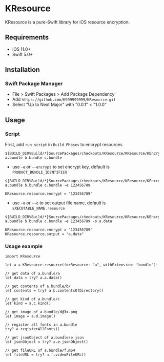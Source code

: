 # KResource

KResource is a pure-Swift library for iOS resource encryption.

## Requirements

- iOS 11.0+
- Swift 5.0+

## Installation

### Swift Package Manager

- File > Swift Packages > Add Package Dependency
- Add `https://github.com/K999999999/KResource.git`
- Select "Up to Next Major" with "0.0.1" < "1.0.0"

## Usage

### Script

First, add `run script` in `Build Phases` to encrypt resources

```
${BUILD_DIR%Build/*}SourcePackages/checkouts/KResource/KResource/KEncrypter a.bundle b.bundle c.bundle
```

- use `-e` or `--encrypt` to set encrypt key, default is `PRODUCT_BUNDLE_IDENTIFIER`

```
${BUILD_DIR%Build/*}SourcePackages/checkouts/KResource/KResource/KEncrypter a.bundle b.bundle c.bundle -e 123456789
```

```
KResource.resource.encrypt = "123456789"
```

- use `-o` or `--o` to set output file name, default is `EXECUTABLE_NAME.resource`

```
${BUILD_DIR%Build/*}SourcePackages/checkouts/KResource/KResource/KEncrypter a.bundle b.bundle c.bundle -e 123456789 -o a.data
```

```
KResource.resource.encrypt = "123456789"
KResource.resource.output = "a.data"
```

### Usage example

```
import KResource

let a = KResource.resource(forResource: "a", withExtension: "bundle")!

// get data of a.bundle/a
let data = try? a.a.data()

// get contents of a.bundle/b/
let contents = try? a.b.contentsOfDirectory()

// get kind of a.bundle/c
let kind = a.c.kind()

// get image of a.bundle/d@3x.png
let image = a.d.image()

// register all fonts in a.bundle
try? a.registerAllFonts()

// get jsonObject of a.bundle/e.json
let jsonObject = try? a.e.jsonObject()

// get fileURL of a.bundle/f.mp4
let fileURL = try? a.f.videoFileURL()
```
